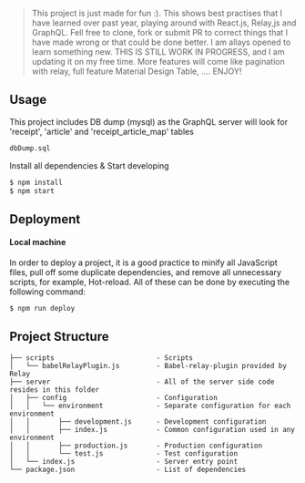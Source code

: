 > This project is just made for fun :). This shows best practises that I have learned over past 
  year, playing around with React.js, Relay,js and GraphQL. Fell free to clone, fork or 
  submit PR to correct things that I have made wrong or that could be done better.
  I am allays opened to learn something new. THIS IS STILL WORK IN PROGRESS, and I am updating it on my free time. More 
  features will come like pagination with relay, full feature Material Design Table, .... ENJOY!

## Usage

This project includes DB dump (mysql) as the GraphQL server will look for 'receipt', 'article' and 'receipt_article_map' tables
```bash
dbDump.sql
```

Install all dependencies & Start developing
```bash
$ npm install
$ npm start
```

## Deployment

#### Local machine
In order to deploy a project, it is a good practice to minify all JavaScript files, pull off some duplicate dependencies, and remove all unnecessary scripts, for example, Hot-reload. All of these can be done by executing the following command:

```bash
$ npm run deploy
```

## Project Structure

    ├── scripts                         - Scripts
    │   └── babelRelayPlugin.js         - Babel-relay-plugin provided by Relay
    ├── server                          - All of the server side code resides in this folder
    │   ├── config                      - Configuration 
    │   │   └── environment             - Separate configuration for each environment
    │   │       ├── development.js      - Development configuration
    │   │       ├── index.js            - Common configuration used in any environment
    │   │       ├── production.js       - Production configuration
    │   │       └── test.js             - Test configuration
    │   └── index.js                    - Server entry point
    └── package.json                    - List of dependencies
